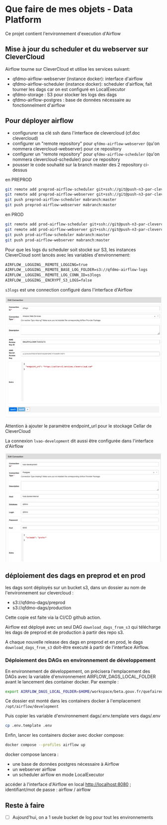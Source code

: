 # Que faire de mes objets - Data Platform

Ce projet contient l'environnement d'execution d'Airflow

## Mise à jour du scheduler et du webserver sur CleverCloud

Airflow tourne sur CleverCloud et utilise les services suivant:

- qfdmo-airflow-webserver (instance docker): interface d'airflow
- qfdmo-airflow-scheduler (instance docker): scheduler d'airflow, fait tourner les dags car on est configuré en LocalExecutor
- qfdmo-storage : S3 pour stocker les logs des dags
- qfdmo-airflow-postgres : base de données nécessaire au fonctionnelment d'airflow

## Pour déployer airflow

- configururer sa clé ssh dans l'interface de clevercloud (cf.doc clevercloud)
- configurer un "remote repository" pour `qfdmo-airflow-webserver` (qu'on nommera clevercloud-webserver) pour ce repository
- configurer un "remote repository" pour `qfdmo-airflow-scheduler` (qu'on nommera clevercloud-scheduler) pour ce repository
- pousser le code souhaité sur la branch master des 2 repository ci-dessus

en PREPROD

```sh
git remote add preprod-airflow-scheduler git+ssh://git@push-n3-par-clevercloud-customers.services.clever-cloud.com/app_3d1f7d89-d7f0-433a-ac01-c663d4729143.git
git remote add preprod-airflow-webserver git+ssh://git@push-n3-par-clevercloud-customers.services.clever-cloud.com/app_d3c229bf-be85-4dbd-aca2-c8df1c6166de.git
git push preprod-airflow-scheduler mabranch:master
git push preprod-airflow-webserver mabranch:master
```

en PROD

```sh
git remote add prod-airflow-scheduler git+ssh://git@push-n3-par-clevercloud-customers.services.clever-cloud.com/app_fda5d606-44d9-485f-a1b4-1f7007bc3bec.git
git remote add prod-airflow-webserver git+ssh://git@push-n3-par-clevercloud-customers.services.clever-cloud.com/app_efd2802a-1773-48e0-987e-7a6dffb929d1.git
git push prod-airflow-scheduler mabranch:master
git push prod-airflow-webserver mabranch:master
```

Pour que les logs du scheduler soit stocké sur S3, les instances CleverCloud sont lancés avec les variables d'environnement:

```txt
AIRFLOW__LOGGING__REMOTE_LOGGING=true
AIRFLOW__LOGGING__REMOTE_BASE_LOG_FOLDER=s3://qfdmo-airflow-logs
AIRFLOW__LOGGING__REMOTE_LOG_CONN_ID=s3logs
AIRFLOW__LOGGING__ENCRYPT_S3_LOGS=false
```

`s3logs` est une connection configuré dans l'interface d'Airflow

![Configuration d'une connexion à Cellar (stockage s3 de clevercloud) dans Airflow](./img/airflow-s3-connection-configuration.png)

Attention à ajouter le paramètre endpoint_url pour le stockage Cellar de CleverCloud

La connexion `lvao-development` dit aussi être configurée dans l'interface d'Airflow

![Configuration d'une connexion à Postgres dockerisé dans Airflow](./img/airflow-db-connection-configuration.png)

## déploiement des dags en preprod et en prod

les dags sont déployés sur un bucket s3, dans un dossier au nom de l'environnement sur clevercloud :

- s3://qfdmo-dags/preprod
- s3://qfdmo-dags/production

Cette copie est faite via la CI/CD github action.

Airflow est déployé avec un seul DAG `download_dags_from_s3` qui télécharge les dags de preprod et de production à partir des repo s3.

A chaque nouvelle release des dags en preprod et en prod, le dags `download_dags_from_s3` doit-être executé à partir de l'interface Airflow.

### Déploiement des DAGs en environnement de développement

En environnement de développement, on précisera l'emplacement des DAGs avec la variable d'environnement AIRFLOW_DAGS_LOCAL_FOLDER avant le lancement des container docker. Par exemple :

```sh
export AIRFLOW_DAGS_LOCAL_FOLDER=$HOME/workspace/beta.gouv.fr/quefairedemesobjets/dags
```

Ce dossier est monté dans les containers docker à l'emplacement `/opt/airflow/development`

Puis copier les variable d'environnement dags/.env.template vers dags/.env

```sh
cp .env.template .env
```

Enfin, lancer les containers docker avec docker compose:

```sh
docker compose --profiles airflow up
```

docker compose lancera :

- une base de données postgres nécessaire à Airflow
- un webserver airflow
- un scheduler airflow en mode LocalExecutor

accéder à l'interface d'Airflow en local [http://localhost:8080](http://localhost:8080) ; identifiant/mot de passe : airflow / airflow

## Reste à faire

- [ ] Aujourd'hui, on a 1 seule bucket de log pour tout les environnements

